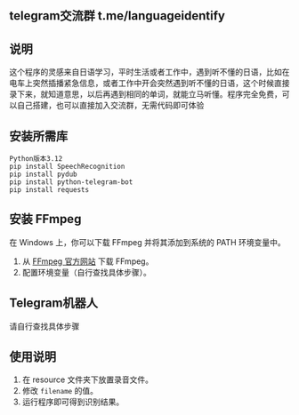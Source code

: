 ## telegram交流群 t.me/languageidentify
## 说明
这个程序的灵感来自日语学习，平时生活或者工作中，遇到听不懂的日语，比如在电车上突然插播紧急信息，或者工作中开会突然遇到听不懂的日语，这个时候直接录下来，就知道意思，以后再遇到相同的单词，就能立马听懂。程序完全免费，可以自己搭建，也可以直接加入交流群，无需代码即可体验
## 安装所需库

```
Python版本3.12
pip install SpeechRecognition
pip install pydub
pip install python-telegram-bot
pip install requests

```

## 安装 FFmpeg

在 Windows 上，你可以下载 FFmpeg 并将其添加到系统的 PATH 环境变量中。

1. 从 [FFmpeg 官方网站](https://ffmpeg.org/download.html) 下载 FFmpeg。
2. 配置环境变量（自行查找具体步骤）。

## Telegram机器人
请自行查找具体步骤

## 使用说明

1. 在 resource 文件夹下放置录音文件。
2. 修改 `filename` 的值。
3. 运行程序即可得到识别结果。
